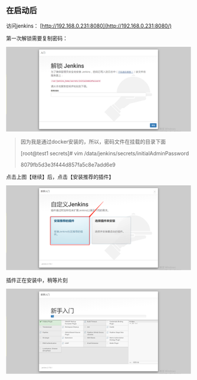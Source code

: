 ## 在启动后

访问jenkins： [http://192.168.0.231:8080](http://192.168.0.231:8080/)

第一次解锁需要复制密码：

![1562906610183](media/1562906610183.png)

> 因为我是通过docker安装的，所以，密码文件在挂载的目录下面
>
> [root@test1 secrets]# vim /data/jenkins/secrets/initialAdminPassword 
>
> 8079fb5d3e3f444d857fa5c8e7add6e9

点击上图【继续】后，点击【安装推荐的插件】

![1562906949812](media/1562906949812.png)

插件正在安装中，稍等片刻

![1562906965082](media/1562906965082.png)

